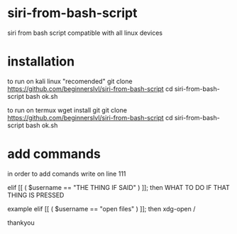 # siri-from-bash-script
siri from bash script compatible with all linux devices


# installation
to run on kali linux "recomended"
git clone https://github.com/beginnerslvl/siri-from-bash-script
cd siri-from-bash-script
bash ok.sh

to run on termux
wget install git
git clone https://github.com/beginnerslvl/siri-from-bash-script
cd siri-from-bash-script
bash ok.sh

# add commands

in order to add comands
write on line 111


elif  [[ ( $username == "THE THING IF SAID"  ) ]]; then
WHAT TO DO IF THAT THING IS PRESSED

example
elif  [[ ( $username == "open files"  ) ]]; then
xdg-open /

thankyou
